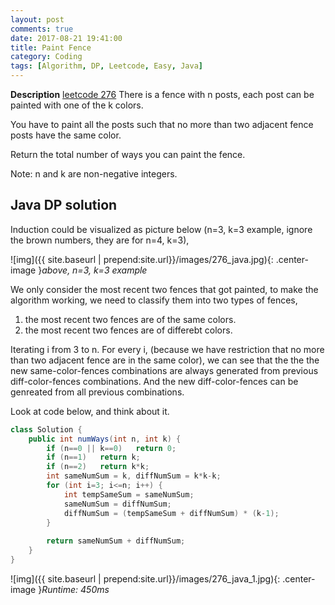 ```yaml
---
layout: post
comments: true
date: 2017-08-21 19:41:00
title: Paint Fence
category: Coding
tags: [Algorithm, DP, Leetcode, Easy, Java]
---
```


**Description**
[leetcode 276](https://leetcode.com/problems/paint-fence/description/)
There is a fence with n posts, each post can be painted with one of the k colors.

You have to paint all the posts such that no more than two adjacent fence posts have the same color.

Return the total number of ways you can paint the fence.

Note:
n and k are non-negative integers.

## Java DP solution
Induction could be visualized as picture below (n=3, k=3 example, ignore the brown numbers, they are for n=4, k=3),

![img]({{ site.baseurl | prepend:site.url}}/images/276_java.jpg){: .center-image }*above, n=3, k=3 example*

We only consider the most recent two fences that got painted, to make the algorithm working, we need to classify them into two types of fences,
1. the most recent two fences are of the same colors.
2. the most recent two fences are of differebt colors.

Iterating i from 3 to n. For every i, (because we have restriction that no more than two adjacent fence are in the same color), we can see that the the the new same-color-fences combinations are always generated from previous diff-color-fences combinations.
And the new diff-color-fences can be genreated from all previous combinations.

Look at code below, and think about it.
```java
class Solution {
    public int numWays(int n, int k) {
        if (n==0 || k==0)   return 0;
        if (n==1)   return k;
        if (n==2)   return k*k;
        int sameNumSum = k, diffNumSum = k*k-k;
        for (int i=3; i<=n; i++) {
            int tempSameSum = sameNumSum;
            sameNumSum = diffNumSum;
            diffNumSum = (tempSameSum + diffNumSum) * (k-1);
        }
        
        return sameNumSum + diffNumSum;
    }
}
```
![img]({{ site.baseurl | prepend:site.url}}/images/276_java_1.jpg){: .center-image }*Runtime: 450ms*

